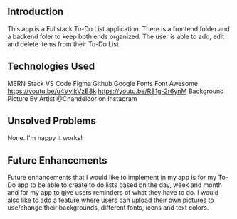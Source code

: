 ## Introduction
This app is a Fullstack To-Do List application. There is a frontend folder and a backend foler to keep both ends organized. The user is able to add, edit and delete items from their To-Do List.

## Technologies Used
MERN Stack
VS Code
Figma
Github
Google Fonts
Font Awesome
https://youtu.be/u4VylkVzB8k
https://youtu.be/R81g-2r6ynM
Background Picture By Artist @Chandeloor on Instagram


## Unsolved Problems
None. I'm happy it works!

## Future Enhancements
Future enhancements that I would like to implement in my app is for my To-Do app to be able to create to do lists based on the day, week and month and for my app to give users reminders of what they have to do.
I would also like to add a feature where users can upload their own pictures to use/change their backgrounds,  different fonts, icons and text colors.

